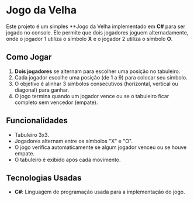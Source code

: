 # Jogo da Velha

Este projeto é um simples **Jogo da Velha implementado em **C#** para ser jogado no console. Ele permite que dois jogadores joguem alternadamente, onde o jogador 1 utiliza o símbolo **X** e o jogador 2 utiliza o símbolo **O**.

## Como Jogar

1. **Dois jogadores** se alternam para escolher uma posição no tabuleiro.
2. Cada jogador escolhe uma posição (de 1 a 9) para colocar seu símbolo.
3. O objetivo é alinhar 3 símbolos consecutivos (horizontal, vertical ou diagonal) para ganhar.
4. O jogo termina quando um jogador vence ou se o tabuleiro ficar completo sem vencedor (empate).

## Funcionalidades

- Tabuleiro 3x3.
- Jogadores alternam entre os símbolos "X" e "O".
- O jogo verifica automaticamente se algum jogador venceu ou se houve empate.
- O tabuleiro é exibido após cada movimento.

## Tecnologias Usadas

- **C#**: Linguagem de programação usada para a implementação do jogo.



